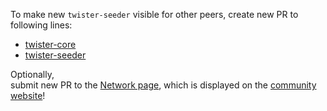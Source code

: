 To make new `twister-seeder` visible for other peers, create new PR to following lines:

* [twister-core](https://github.com/twisterarmy/twister-core/blob/twisterarmy/src/chainparams.cpp#L218)
* [twister-seeder](https://github.com/twisterarmy/twister-seeder/blob/twisterarmy/main.cpp#L426)

Optionally,\
submit new PR to the [Network page](https://github.com/twisterarmy/twisterarmy.github.io/blob/main/network.html), which is displayed on the [community website](https://twisterarmy.github.io/network)!
